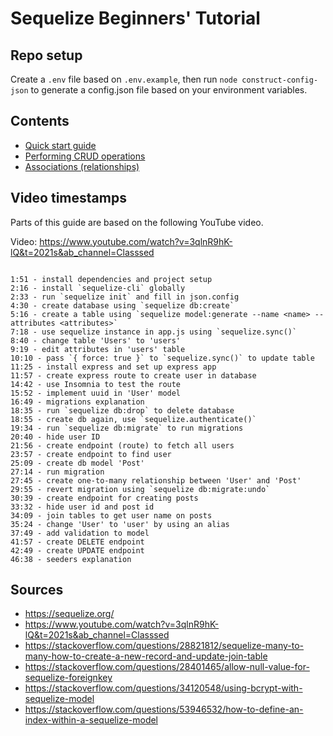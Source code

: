 # Sequelize Beginners' Tutorial

## Repo setup

Create a `.env` file based on `.env.example`, then run `node construct-config-json` to generate a config.json file based on your environment variables.

## Contents

- [Quick start guide](/docs/quick-start.md)
- [Performing CRUD operations](/docs/basic-crud.md)
- [Associations (relationships)](/docs/assocations.md)

## Video timestamps

Parts of this guide are based on the following YouTube video.

Video: https://www.youtube.com/watch?v=3qlnR9hK-lQ&t=2021s&ab_channel=Classsed

```

1:51 - install dependencies and project setup
2:16 - install `sequelize-cli` globally
2:33 - run `sequelize init` and fill in json.config
4:30 - create database using `sequelize db:create`
5:16 - create a table using `sequelize model:generate --name <name> --attributes <attributes>`
7:18 - use sequelize instance in app.js using `sequelize.sync()`
8:40 - change table 'Users' to 'users'
9:19 - edit attributes in 'users' table
10:10 - pass `{ force: true }` to `sequelize.sync()` to update table
11:25 - install express and set up express app
11:57 - create express route to create user in database
14:42 - use Insomnia to test the route
15:52 - implement uuid in 'User' model
16:49 - migrations explanation
18:35 - run `sequelize db:drop` to delete database
18:55 - create db again, use `sequelize.authenticate()`
19:34 - run `sequelize db:migrate` to run migrations
20:40 - hide user ID
21:56 - create endpoint (route) to fetch all users
23:57 - create endpoint to find user
25:09 - create db model 'Post'
27:14 - run migration
27:45 - create one-to-many relationship between 'User' and 'Post'
29:55 - revert migration using `sequelize db:migrate:undo`
30:39 - create endpoint for creating posts
33:32 - hide user id and post id
34:09 - join tables to get user name on posts
35:24 - change 'User' to 'user' by using an alias
37:49 - add validation to model
41:57 - create DELETE endpoint
42:49 - create UPDATE endpoint
46:38 - seeders explanation

```

## Sources

- https://sequelize.org/
- https://www.youtube.com/watch?v=3qlnR9hK-lQ&t=2021s&ab_channel=Classsed
- https://stackoverflow.com/questions/28821812/sequelize-many-to-many-how-to-create-a-new-record-and-update-join-table
- https://stackoverflow.com/questions/28401465/allow-null-value-for-sequelize-foreignkey
- https://stackoverflow.com/questions/34120548/using-bcrypt-with-sequelize-model
- https://stackoverflow.com/questions/53946532/how-to-define-an-index-within-a-sequelize-model
